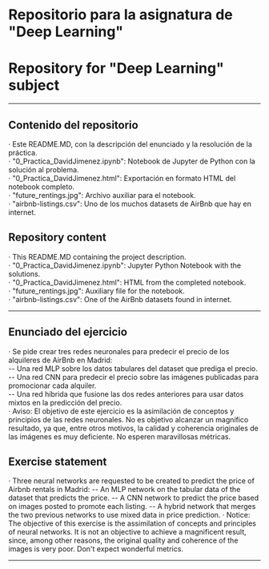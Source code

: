 # Repositorio para la asignatura de "Deep Learning"
# Repository for "Deep Learning" subject  

---
## Contenido del repositorio  
· Este README.MD, con la descripción del enunciado y la resolución de la práctica.   
· "0_Practica_DavidJimenez.ipynb": Notebook de Jupyter de Python con la solución al problema.  
· "0_Practica_DavidJimenez.html": Exportación en formato HTML del notebook completo.  
· "future_rentings.jpg": Archivo auxiliar para el notebook.  
· "airbnb-listings.csv": Uno de los muchos datasets de AirBnb que hay en internet.
## Repository content  
· This README.MD containing the project description.  
· "0_Practica_DavidJimenez.ipynb": Jupyter Python Notebook with the solutions.  
· "0_Practica_DavidJimenez.html": HTML from the completed notebook.  
· "future_rentings.jpg": Auxiliary file for the notebook.  
· "airbnb-listings.csv": One of the AirBnb datasets found in internet.  
  
---
## Enunciado del ejercicio
· Se pide crear tres redes neuronales para predecir el precio de los alquileres de AirBnb en Madrid:  
   -- Una red MLP sobre los datos tabulares del dataset que prediga el precio.  
   -- Una red CNN para predecir el precio sobre las imágenes publicadas para promocionar cada alquiler.  
   -- Una red híbrida que fusione las dos redes anteriores para usar datos mixtos en la predicción del precio.  
· Aviso: El objetivo de este ejercicio es la asimilación de conceptos y principios de las redes neuronales. No es objetivo alcanzar un magnífico resultado, ya que, entre otros motivos, la calidad y coherencia originales de las imágenes es muy deficiente. No esperen maravillosas métricas.  
  
## Exercise statement  
· Three neural networks are requested to be created to predict the price of Airbnb rentals in Madrid:
    -- An MLP network on the tabular data of the dataset that predicts the price.
    -- A CNN network to predict the price based on images posted to promote each listing.
    -- A hybrid network that merges the two previous networks to use mixed data in price prediction.
· Notice: The objective of this exercise is the assimilation of concepts and principles of neural networks. It is not an objective to achieve a magnificent result, since, among other reasons, the original quality and coherence of the images is very poor. Don't expect wonderful metrics.
  
---  

